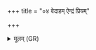 +++
title = "०४ वेदाहम् ऐन्द्रं प्रियम्"

+++
<details><summary>मूलम् (GR)</summary>

वेदाहम् ऐन्द्रं प्रियम् अस्य शेवधिं  
यद् अस्य नाम गुह्यं समीके ।  
स इज् जयाति मघवा ममासत्य्  
अस्माकं युध्मो विहवे हवं गमत् ॥
</details>